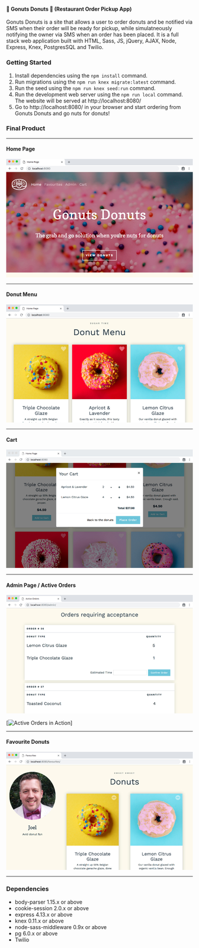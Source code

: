 #### 🍩 Gonuts Donuts 🍩  (Restaurant Order Pickup App)

Gonuts Donuts is a site that allows a user to order donuts and be notified via SMS when their order will be ready for pickup, while simulatneously notifying the owner via SMS when an order has been placed.
It is a full stack web application built with HTML, Sass, JS, jQuery, AJAX, Node, Express, Knex, PostgresSQL and Twilio.

### Getting Started

1. Install dependencies using the `npm install` command.
2. Run migrations using the `npm run knex migrate:latest` command.
3. Run the seed using the `npm run knex seed:run` command.
4. Run the development web server using the `npm run local` command. The website will be served at http://localhost:8080/ 
5. Go to http://localhost:8080/ in your browser and start ordering from Gonuts Donuts and go nuts for donuts!


### Final Product

--------------------

#### Home Page
![Home Page](https://github.com/KevinZ7/RestaurantApp/blob/master/docs/Home-Page.jpg)

--------------------

#### Donut Menu
![Donut Menu](https://github.com/KevinZ7/RestaurantApp/blob/master/docs/Donut-Menu.jpg)

--------------------

#### Cart
![Cart](https://github.com/KevinZ7/RestaurantApp/blob/master/docs/Cart.jpg)

--------------------

#### Admin Page / Active Orders
![Active Orders](https://github.com/KevinZ7/RestaurantApp/blob/master/docs/Active-Orders.jpg)

[![Active Orders in Action](https://i.gyazo.com/78f044dcc5ec7164f50785717ed5ae8f.gif)]

--------------------

#### Favourite Donuts
![Favourite Donuts](https://github.com/KevinZ7/RestaurantApp/blob/master/docs/Favourite-Donuts.jpg)

--------------------

### Dependencies

- body-parser 1.15.x or above
- cookie-session 2.0.x or above
- express 4.13.x or above
- knex 0.11.x or above
- node-sass-middleware 0.9x or above
- pg 6.0.x or above
- Twilio

